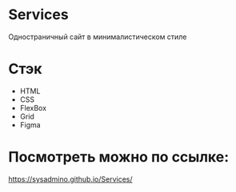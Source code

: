 # Services
Одностраничный сайт в минималистическом стиле

# Стэк
+ HTML
+ CSS
+ FlexBox
+ Grid
+ Figma

# Посмотреть можно по ссылке:
https://sysadmino.github.io/Services/
